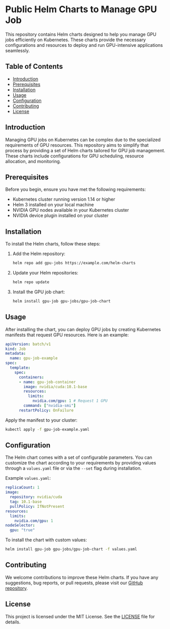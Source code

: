 # Public Helm Charts to Manage GPU Job

This repository contains Helm charts designed to help you manage GPU jobs efficiently on Kubernetes. These charts provide the necessary configurations and resources to deploy and run GPU-intensive applications seamlessly.

## Table of Contents

- [Introduction](#introduction)
- [Prerequisites](#prerequisites)
- [Installation](#installation)
- [Usage](#usage)
- [Configuration](#configuration)
- [Contributing](#contributing)
- [License](#license)

## Introduction

Managing GPU jobs on Kubernetes can be complex due to the specialized requirements of GPU resources. This repository aims to simplify that process by providing a set of Helm charts tailored for GPU job management. These charts include configurations for GPU scheduling, resource allocation, and monitoring.

## Prerequisites

Before you begin, ensure you have met the following requirements:

- Kubernetes cluster running version 1.14 or higher
- Helm 3 installed on your local machine
- NVIDIA GPU nodes available in your Kubernetes cluster
- NVIDIA device plugin installed on your cluster

## Installation

To install the Helm charts, follow these steps:

1. Add the Helm repository:

   ```sh
   helm repo add gpu-jobs https://example.com/helm-charts
   ```

2. Update your Helm repositories:

   ```sh
   helm repo update
   ```

3. Install the GPU job chart:

   ```sh
   helm install gpu-job gpu-jobs/gpu-job-chart
   ```

## Usage

After installing the chart, you can deploy GPU jobs by creating Kubernetes manifests that request GPU resources. Here is an example:

```yaml
apiVersion: batch/v1
kind: Job
metadata:
  name: gpu-job-example
spec:
  template:
    spec:
      containers:
      - name: gpu-job-container
        image: nvidia/cuda:10.1-base
        resources:
          limits:
            nvidia.com/gpu: 1 # Request 1 GPU
        command: ["nvidia-smi"]
      restartPolicy: OnFailure
```

Apply the manifest to your cluster:

```sh
kubectl apply -f gpu-job-example.yaml
```

## Configuration

The Helm chart comes with a set of configurable parameters. You can customize the chart according to your requirements by providing values through a `values.yaml` file or via the `--set` flag during installation.

Example `values.yaml`:

```yaml
replicaCount: 1
image:
  repository: nvidia/cuda
  tag: 10.1-base
  pullPolicy: IfNotPresent
resources:
  limits:
    nvidia.com/gpu: 1
nodeSelector:
  gpu: "true"
```

To install the chart with custom values:

```sh
helm install gpu-job gpu-jobs/gpu-job-chart -f values.yaml
```

## Contributing

We welcome contributions to improve these Helm charts. If you have any suggestions, bug reports, or pull requests, please visit our [GitHub repository](https://github.com/example/gpu-job-charts).

## License

This project is licensed under the MIT License. See the [LICENSE](LICENSE) file for details.
